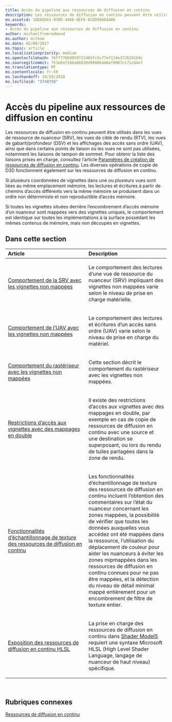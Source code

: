 ```yaml
---
title: Accès du pipeline aux ressources de diffusion en continu
description: Les ressources de diffusion en continu peuvent être utilisés dans les vues de ressource de nuanceur (SRV), les vues de cible de rendu (RTV), les vues de gabarit/profondeur (DSV) et les affichages des accès sans ordre (UAV), ainsi que dans certains points de liaison où les vues ne sont pas utilisées, notamment les liaisons de tampon de sommet.
ms.assetid: 18DA5D61-930D-4466-8EFE-0CED566EA4A6
keywords:
- Accès du pipeline aux ressources de diffusion en continu
author: michaelfromredmond
ms.author: mithom
ms.date: 02/08/2017
ms.topic: article
ms.localizationpriority: medium
ms.openlocfilehash: f6f777669959721405fc5c77ef134e3726291b9c
ms.sourcegitcommit: 753e0a7160a88830d9908b446ef0907cc71c64e7
ms.translationtype: MT
ms.contentlocale: fr-FR
ms.lasthandoff: 10/29/2018
ms.locfileid: "5748750"
---
```

# <a name="pipeline-access-to-streaming-resources"></a>Accès du pipeline aux ressources de diffusion en continu


Les ressources de diffusion en continu peuvent être utilisés dans les vues de ressource de nuanceur (SRV), les vues de cible de rendu (RTV), les vues de gabarit/profondeur (DSV) et les affichages des accès sans ordre (UAV), ainsi que dans certains points de liaison où les vues ne sont pas utilisées, notamment les liaisons de tampon de sommet. Pour obtenir la liste des liaisons prises en charge, consultez l’article [Paramètres de création de ressources de diffusion en continu](streaming-resource-creation-parameters.md). Les diverses opérations de copie de D3D fonctionnent également sur les ressources de diffusion en continu.

Si plusieurs coordonnées de vignettes dans une ou plusieurs vues sont liées au même emplacement mémoire, les lectures et écritures à partir de chemins d’accès différents vers la même mémoire se produisent dans un ordre non déterministe et non reproductible d’accès mémoire.

Si toutes les vignettes situées derrière l’encombrement d’accès mémoire d’un nuanceur sont mappées vers des vignettes uniques, le comportement est identique sur toutes les implémentations à la surface possédant les mêmes contenus de mémoire, mais non découpés en vignettes.

## <a name="span-idin-this-sectionspanin-this-section"></a><span id="in-this-section"></span>Dans cette section


<table>
<colgroup>
<col width="50%" />
<col width="50%" />
</colgroup>
<thead>
<tr class="header">
<th align="left">Article</th>
<th align="left">Description</th>
</tr>
</thead>
<tbody>
<tr class="odd">
<td align="left"><p><a href="srv-behavior-with-non-mapped-tiles.md">Comportement de la SRV avec les vignettes non mappées</a></p></td>
<td align="left"><p>Le comportement des lectures d’une vue de ressource du nuanceur (SRV) impliquant des vignettes non mappées varie selon le niveau de prise en charge matérielle.</p></td>
</tr>
<tr class="even">
<td align="left"><p><a href="uav-behavior-with-non-mapped-tiles.md">Comportement de l’UAV avec les vignettes non mappées</a></p></td>
<td align="left"><p>Le comportement des lectures et écritures d’un accès sans ordre (UAV) varie selon le niveau de prise en charge du matériel.</p></td>
</tr>
<tr class="odd">
<td align="left"><p><a href="rasterizer-behavior-with-non-mapped-tiles.md">Comportement du rastériseur avec les vignettes non mappées</a></p></td>
<td align="left"><p>Cette section décrit le comportement du rastériseur avec les vignettes non mappées.</p></td>
</tr>
<tr class="even">
<td align="left"><p><a href="tile-access-limitations-with-duplicate-mappings.md">Restrictions d’accès aux vignettes avec des mappages en double</a></p></td>
<td align="left"><p>Il existe des restrictions d’accès aux vignettes avec des mappages en double, par exemple en cas de copie de ressources de diffusion en continu avec une source et une destination se superposant, ou lors du rendu de tuiles partagées dans la zone de rendu.</p></td>
</tr>
<tr class="odd">
<td align="left"><p><a href="streaming-resources-texture-sampling-features.md">Fonctionnalités d’échantillonnage de texture des ressources de diffusion en continu</a></p></td>
<td align="left"><p>Les fonctionnalités d’échantillonnage de texture des ressources de diffusion en continu incluent l’obtention des commentaires sur l’état du nuanceur concernant les zones mappées, la possibilité de vérifier que toutes les données auxquelles vous accédez ont été mappées dans la ressource, l’utilisation du déplacement de couleur pour aider les nuanceurs à éviter les zones mipmappées dans les ressources de diffusion en continu connues pour ne pas être mappées, et la détection du niveau de détail minimal mappé entièrement pour un encombrement de filtre de texture entier.</p></td>
</tr>
<tr class="even">
<td align="left"><p><a href="hlsl-streaming-resources-exposure.md">Exposition des ressources de diffusion en continu HLSL</a></p></td>
<td align="left"><p>La prise en charge des ressources de diffusion en continu dans <a href="https://msdn.microsoft.com/library/windows/desktop/ff471356">Shader Model5</a> requiert une syntaxe Microsoft HLSL (High Level Shader Language, langage de nuanceur de haut niveau) spécifique.</p></td>
</tr>
</tbody>
</table>

 

## <a name="span-idrelated-topicsspanrelated-topics"></a><span id="related-topics"></span>Rubriques connexes


[Ressources de diffusion en continu](streaming-resources.md)

 

 




